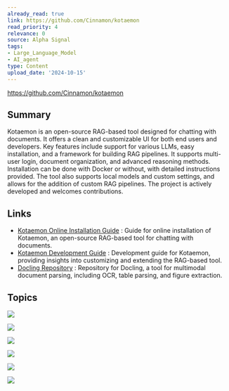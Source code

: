 ```yaml
---
already_read: true
link: https://github.com/Cinnamon/kotaemon
read_priority: 4
relevance: 0
source: Alpha Signal
tags:
- Large_Language_Model
- AI_agent
type: Content
upload_date: '2024-10-15'
---
```


https://github.com/Cinnamon/kotaemon
## Summary

Kotaemon is an open-source RAG-based tool designed for chatting with documents. It offers a clean and customizable UI for both end users and developers. Key features include support for various LLMs, easy installation, and a framework for building RAG pipelines. It supports multi-user login, document organization, and advanced reasoning methods. Installation can be done with Docker or without, with detailed instructions provided. The tool also supports local models and custom settings, and allows for the addition of custom RAG pipelines. The project is actively developed and welcomes contributions.
## Links

- [Kotaemon Online Installation Guide](https://cinnamon.github.io/kotaemon/online_install/) : Guide for online installation of Kotaemon, an open-source RAG-based tool for chatting with documents.
- [Kotaemon Development Guide](https://cinnamon.github.io/kotaemon/development/) : Development guide for Kotaemon, providing insights into customizing and extending the RAG-based tool.
- [Docling Repository](https://github.com/DS4SD/docling) : Repository for Docling, a tool for multimodal document parsing, including OCR, table parsing, and figure extraction.

## Topics

![](topics/Tool/Kotaemon)

![](topics/Concept/Retrieval%20Augmented%20Generation%20RAG)

![](topics/Library/Gradio)

![](topics/Concept/Hybrid%20RAG%20Pipeline)

![](topics/Concept/Multi%20modal%20QA)

![](topics/Concept/GraphRAG)